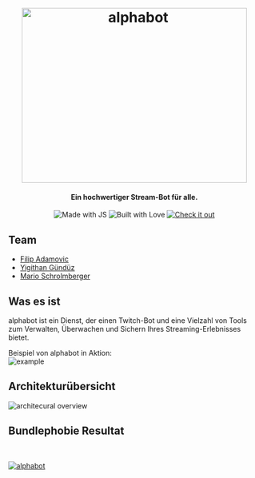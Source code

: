 
<h1 align="center">
  <br>
  <a href="https://alphabot.wtf/"><img src="./_media/logo.png " width="450" height="350" alt="alphabot"></a>
</h1>

<h4 align="center">Ein hochwertiger Stream-Bot für alle.</h4>

<p align="center">
    <img src="https://forthebadge.com/images/badges/made-with-javascript.svg" alt="Made with JS">
    <img src="https://forthebadge.com/images/badges/built-with-love.svg" alt="Built with Love">
    <a href="https://alphabot.wtf/"><img src="https://forthebadge.com/images/badges/check-it-out.svg" alt="Check it out"></a>
    
</p>



## Team

<ul>
  <li><a href="https://github.com/SXRIPT">Filip Adamovic</a></li>
  <li><a href="https://github.com/kingyigi">Yigithan Gündüz</a></li>
  <li><a href="https://github.com/LeM4">Mario Schrolmberger</a></li>
</ul>

## Was es ist
alphabot ist ein Dienst, der einen Twitch-Bot und eine Vielzahl von Tools zum Verwalten, Überwachen und Sichern Ihres Streaming-Erlebnisses bietet.

Beispiel von alphabot in Aktion:<br/>
<img src="./_media/example.png"  alt="example">

## Architekturübersicht
<img src="./_media/architecture.png"  alt="architecural overview">


## Bundlephobie Resultat

<br/>

<a href="https://bundlephobia.com/scan-results?packages=axios@0.21.0,bcrypt@5.0.0,bluebird@3.7.2,compression@1.7.4,dotenv@8.2.0,express@4.17.1,express-rate-limit@5.1.3,helmet@4.1.0,joi@17.2.1,jsonwebtoken@8.5.1,mongoose@5.10.1,morgan@1.10.0,passport@0.4.1,passport-jwt@4.0.0,passport-local@1.0.0,redis@3.0.2,serve-favicon@2.5.0,tmi.js@1.5.0,winston@3.3.3,winston-daily-rotate-file@4.5.0"><img src="./_media/bundlephobia.png" alt="alphabot"></a>

